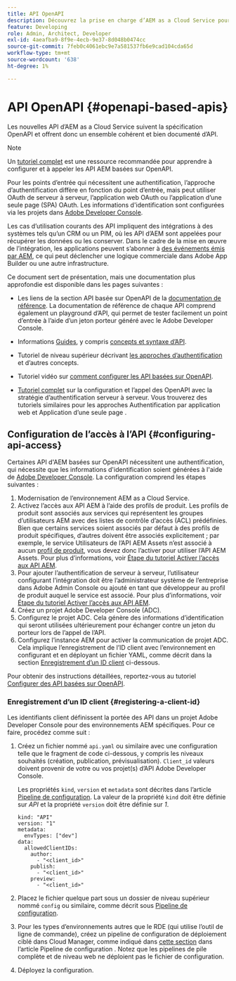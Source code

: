 ```yaml
---
title: API OpenAPI
description: Découvrez la prise en charge d’AEM as a Cloud Service pour les API basées sur OpenAPI
feature: Developing
role: Admin, Architect, Developer
exl-id: 4aeafba9-8f9e-4ecb-9e37-8d048b0474cc
source-git-commit: 7feb0c4061ebc9e7a581537fb6e9cad104cda65d
workflow-type: tm+mt
source-wordcount: '638'
ht-degree: 1%

---
```


# API OpenAPI {#openapi-based-apis}

Les nouvelles API d’AEM as a Cloud Service suivent la spécification OpenAPI et offrent donc un ensemble cohérent et bien documenté d’API.

>[!NOTE]
>
> Un [tutoriel complet](https://experienceleague.adobe.com/fr/docs/experience-manager-learn/cloud-service/aem-apis/invoke-openapi-based-aem-apis) est une ressource recommandée pour apprendre à configurer et à appeler les API AEM basées sur OpenAPI.

Pour les points d’entrée qui nécessitent une authentification, l’approche d’authentification diffère en fonction du point d’entrée, mais peut utiliser OAuth de serveur à serveur, l’application web OAuth ou l’application d’une seule page (SPA) OAuth. Les informations d&#39;identification sont configurées via les projets dans [Adobe Developer Console](https://developer.adobe.com/developer-console/).

Les cas d’utilisation courants des API impliquent des intégrations à des systèmes tels qu’un CRM ou un PIM, où les API d’AEM sont appelées pour récupérer les données ou les conserver. Dans le cadre de la mise en œuvre de l’intégration, les applications peuvent s’abonner à [des événements émis par AEM](https://experienceleague.adobe.com/en/docs/experience-manager-learn/cloud-service/aem-eventing/overview), ce qui peut déclencher une logique commerciale dans Adobe App Builder ou une autre infrastructure.

Ce document sert de présentation, mais une documentation plus approfondie est disponible dans les pages suivantes :

* Les liens de la section API basée sur OpenAPI de la [documentation de référence](https://developer.adobe.com/experience-cloud/experience-manager-apis/). La documentation de référence de chaque API comprend également un playground d’API, qui permet de tester facilement un point d’entrée à l’aide d’un jeton porteur généré avec le Adobe Developer Console.

* Informations [Guides](https://developer.adobe.com/experience-cloud/experience-manager-apis/guides/), y compris [ concepts et syntaxe d’API](https://developer.adobe.com/experience-cloud/experience-manager-apis/guides/how-to/).

* Tutoriel de niveau supérieur décrivant [les approches d’authentification](https://experienceleague.adobe.com/en/docs/experience-manager-learn/cloud-service/aem-apis/openapis/overview#authentication-support) et d’autres concepts.

* Tutoriel vidéo sur [comment configurer les API basées sur OpenAPI](https://experienceleague.adobe.com/en/docs/experience-manager-learn/cloud-service/aem-apis/openapis/setup).

* [Tutoriel complet](https://experienceleague.adobe.com/fr/docs/experience-manager-learn/cloud-service/aem-apis/invoke-openapi-based-aem-apis) sur la configuration et l’appel des OpenAPI avec la stratégie d’authentification serveur à serveur. Vous trouverez des tutoriels similaires pour les approches Authentification par application web et Application d’une seule page .

## Configuration de l’accès à l’API {#configuring-api-access}

Certaines API d&#39;AEM basées sur OpenAPI nécessitent une authentification, qui nécessite que les informations d&#39;identification soient générées à l&#39;aide de [Adobe Developer Console](https://developer.adobe.com/developer-console/). La configuration comprend les étapes suivantes :

1. Modernisation de l’environnement AEM as a Cloud Service.
1. Activez l’accès aux API AEM à l’aide des profils de produit. Les profils de produit sont associés aux services qui représentent les groupes d’utilisateurs AEM avec des listes de contrôle d’accès (ACL) prédéfinies. Bien que certains services soient associés par défaut à des profils de produit spécifiques, d’autres doivent être associés explicitement ; par exemple, le service Utilisateurs de l’API AEM Assets n’est associé à aucun [profil de produit](/help/onboarding/aem-cs-team-product-profiles.md#aem-product-profiles), vous devez donc l’activer pour utiliser l’API AEM Assets. Pour plus d’informations, voir [Étape du tutoriel Activer l’accès aux API AEM](https://experienceleague.adobe.com/en/docs/experience-manager-learn/cloud-service/aem-apis/openapis/setup#enable-aem-apis-access).
1. Pour ajouter l’authentification de serveur à serveur, l’utilisateur configurant l’intégration doit être l’administrateur système de l’entreprise dans Adobe Admin Console ou ajouté en tant que développeur au profil de produit auquel le service est associé. Pour plus d’informations, voir [Étape du tutoriel Activer l’accès aux API AEM](https://experienceleague.adobe.com/en/docs/experience-manager-learn/cloud-service/aem-apis/openapis/setup#enable-aem-apis-access).
1. Créez un projet Adobe Developer Console (ADC).
1. Configurez le projet ADC. Cela génère des informations d’identification qui seront utilisées ultérieurement pour échanger contre un jeton du porteur lors de l’appel de l’API.
1. Configurez l’instance AEM pour activer la communication de projet ADC. Cela implique l’enregistrement de l’ID client avec l’environnement en configurant et en déployant un fichier YAML, comme décrit dans la section [Enregistrement d’un ID client](#registering-a-client-id) ci-dessous.

Pour obtenir des instructions détaillées, reportez-vous au tutoriel [Configurer des API basées sur OpenAPI](https://experienceleague.adobe.com/en/docs/experience-manager-learn/cloud-service/aem-apis/openapis/setup).

### Enregistrement d’un ID client {#registering-a-client-id}

Les identifiants client définissent la portée des API dans un projet Adobe Developer Console pour des environnements AEM spécifiques. Pour ce faire, procédez comme suit :

1. Créez un fichier nommé `api.yaml` ou similaire avec une configuration telle que le fragment de code ci-dessous, y compris les niveaux souhaités (création, publication, prévisualisation). `Client_id` valeurs doivent provenir de votre ou vos projet(s) d’API Adobe Developer Console.

   Les propriétés `kind`, `version` et `metadata` sont décrites dans l’article [Pipeline de configuration](/help/operations/config-pipeline.md#common-syntax). La valeur de la propriété `kind` doit être définie sur *API* et la propriété `version` doit être définie sur *1*.

   ```
   kind: "API"
   version: "1"
   metadata:
     envTypes: ["dev"]
   data:
     allowedClientIDs:
       author:
         - "<client_id>"
       publish:
         - "<client_id>"
       preview:
         - "<client_id>"
   ```

1. Placez le fichier quelque part sous un dossier de niveau supérieur nommé `config` ou similaire, comme décrit sous [Pipeline de configuration](/help/operations/config-pipeline.md#folder-structure).
1. Pour les types d’environnements autres que le RDE (qui utilise l’outil de ligne de commande), créez un pipeline de configuration de déploiement ciblé dans Cloud Manager, comme indiqué dans [cette section](/help/operations/config-pipeline.md#creating-and-managing) dans l’article Pipeline de configuration . Notez que les pipelines de pile complète et de niveau web ne déploient pas le fichier de configuration.
1. Déployez la configuration.
